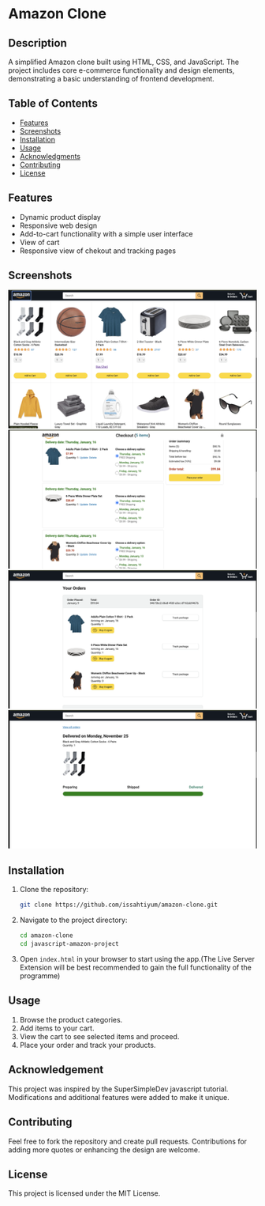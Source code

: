 # Amazon Clone

## Description
A simplified Amazon clone built using HTML, CSS, and JavaScript. The project includes core e-commerce functionality and design elements, demonstrating a basic understanding of frontend development.

## Table of Contents
- [Features](#features)
- [Screenshots](#screenshots)
- [Installation](#installation)
- [Usage](#usage)
- [Acknowledgments](#acknowledgments)
- [Contributing](#contributing)
- [License](#license)

## Features
- Dynamic product display
- Responsive web design
- Add-to-cart functionality with a simple user interface
- View of cart
- Responsive view of chekout and tracking pages

## Screenshots
![Home Page](https://raw.githubusercontent.com/issahtiyum/amazon-clone/main/javascript-amazon-project/images/site-screenshots/homepage.png "Home Page")
![Checkout](https://raw.githubusercontent.com/issahtiyum/amazon-clone/main/javascript-amazon-project/images/site-screenshots/checkout.png "Checkout Page")
![Orders](https://raw.githubusercontent.com/issahtiyum/amazon-clone/main/javascript-amazon-project/images/site-screenshots/orders.png "Orders Page")
![Tracking](https://raw.githubusercontent.com/issahtiyum/amazon-clone/main/javascript-amazon-project/images/site-screenshots/tracking.png "Tracking Page")


## Installation
1. Clone the repository:
   ```bash
   git clone https://github.com/issahtiyum/amazon-clone.git

2. Navigate to the project directory:
   ```bash
   cd amazon-clone
   cd javascript-amazon-project
   ```
3. Open `index.html` in your browser to start using the app.(The Live Server Extension will be best recommended to gain the full functionality of the programme)

## Usage
1. Browse the product categories.
2. Add items to your cart.
3. View the cart to see selected items and proceed.
4. Place your order and track your products.

## Acknowledgement
This project was inspired by the SuperSimpleDev javascript tutorial. Modifications and additional features were added to make it unique.

## Contributing
Feel free to fork the repository and create pull requests. Contributions for adding more quotes or enhancing the design are welcome.

## License
This project is licensed under the MIT License.

